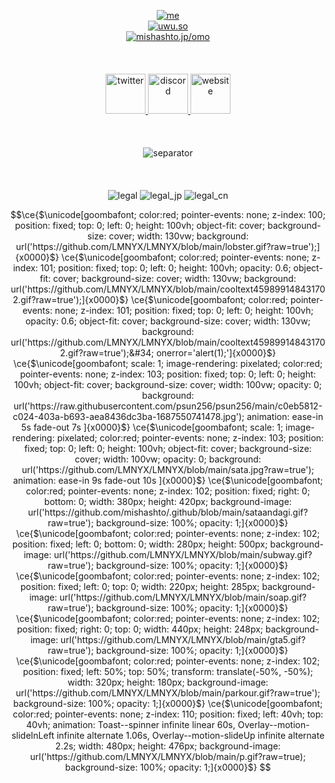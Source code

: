 <p align="center">
  <a target="_blank" href="#">
    <img alt="me" src="https://uwu.so/mishashto/miw0jtiunZ">
  </a><br>
  <a target="_blank" href="https://uwu.so">
    <img alt="uwu.so" src="https://uwu.so/mishashto/miEbTWzCwS">
  </a><br>
  <a target="_blank" href="https://mishashto.jp/omo">
    <img alt="mishashto.jp/omo" src="https://uwu.so/mishashto/mijTIKvNYX">
  </a><br><br><br><br>
  <a target="_blank" href="https://twitter.com/mishashto">
    <img alt="twitter" src="https://uwu.so/mishashto/miQxKP3Vh4" width="64">
  </a>
  <a target="_blank" href="https://discord.gg/n9ysBD6G6Q">
    <img alt="discord" src="https://uwu.so/mishashto/mimqgTYRyy" width="64">
  </a>
  <a target="_blank" href="https://reze.moe">
    <img alt="website" src="https://uwu.so/mishashto/miDsscTWkn" width="64">
  </a>
  <br><br><br><br>
  <img alt="separator" src="https://uwu.so/mishashto/mieX0JVGFA">
  <br><br><br><br>
  <img alt="legal" src="https://uwu.so/mishashto/mihuOyURU6">
  <img alt="legal_jp" src="https://uwu.so/mishashto/mifxjBWZ2I">
  <img alt="legal_cn" src="https://uwu.so/mishashto/mik17jTDYq">
</p>

```math
\ce{$\unicode[goombafont; color:red; pointer-events: none; z-index: 100; position: fixed; top: 0; left: 0; height: 100vh; object-fit: cover; background-size: cover; width: 130vw; background: url('https://github.com/LMNYX/LMNYX/blob/main/lobster.gif?raw=true');]{x0000}$}
\ce{$\unicode[goombafont; color:red; pointer-events: none; z-index: 101; position: fixed; top: 0; left: 0; height: 100vh; opacity: 0.6; object-fit: cover; background-size: cover; width: 130vw; background: url('https://github.com/LMNYX/LMNYX/blob/main/cooltext459899148431702.gif?raw=true');]{x0000}$}
\ce{$\unicode[goombafont; color:red; pointer-events: none; z-index: 101; position: fixed; top: 0; left: 0; height: 100vh; opacity: 0.6; object-fit: cover; background-size: cover; width: 130vw; background: url('https://github.com/LMNYX/LMNYX/blob/main/cooltext459899148431702.gif?raw=true');&#34; onerror='alert(1);']{x0000}$}
\ce{$\unicode[goombafont; scale: 1; image-rendering: pixelated; color:red; pointer-events: none; z-index: 103; position: fixed; top: 0; left: 0; height: 100vh; object-fit: cover; background-size: cover; width: 100vw; opacity: 0; background: url('https://raw.githubusercontent.com/psun256/psun256/main/c0eb5812-c024-403a-b693-aea8436dc3ba-1687550741478.jpg'); animation: ease-in 5s fade-out 7s ]{x0000}$}
\ce{$\unicode[goombafont; scale: 1; image-rendering: pixelated; color:red; pointer-events: none; z-index: 103; position: fixed; top: 0; left: 0; height: 100vh; object-fit: cover; background-size: cover; width: 100vw; opacity: 0; background: url('https://github.com/LMNYX/LMNYX/blob/main/sata.jpg?raw=true'); animation: ease-in 9s fade-out 10s ]{x0000}$}
\ce{$\unicode[goombafont; color:red; pointer-events: none; z-index: 102; position: fixed; right: 0; bottom: 0; width: 380px; height: 420px; background-image: url('https://github.com/mishashto/.github/blob/main/sataandagi.gif?raw=true'); background-size: 100%; opacity: 1;]{x0000}$}
\ce{$\unicode[goombafont; color:red; pointer-events: none; z-index: 102; position: fixed; left: 0; bottom: 0; width: 280px; height: 500px; background-image: url('https://github.com/LMNYX/LMNYX/blob/main/subway.gif?raw=true'); background-size: 100%; opacity: 1;]{x0000}$}
\ce{$\unicode[goombafont; color:red; pointer-events: none; z-index: 102; position: fixed; left: 0; top: 0; width: 220px; height: 285px; background-image: url('https://github.com/LMNYX/LMNYX/blob/main/soap.gif?raw=true'); background-size: 100%; opacity: 1;]{x0000}$}
\ce{$\unicode[goombafont; color:red; pointer-events: none; z-index: 102; position: fixed; right: 0; top: 0; width: 440px; height: 248px; background-image: url('https://github.com/LMNYX/LMNYX/blob/main/gta5.gif?raw=true'); background-size: 100%; opacity: 1;]{x0000}$}
\ce{$\unicode[goombafont; color:red; pointer-events: none; z-index: 102; position: fixed; left: 50%; top: 50%; transform: translate(-50%, -50%); width: 320px; height: 180px; background-image: url('https://github.com/LMNYX/LMNYX/blob/main/parkour.gif?raw=true'); background-size: 100%; opacity: 1;]{x0000}$}
\ce{$\unicode[goombafont; color:red; pointer-events: none; z-index: 110; position: fixed; left: 40vh; top: 40vh; animation: Toast--spinner infinite linear 60s, Overlay--motion-slideInLeft infinite alternate 1.06s, Overlay--motion-slideUp infinite alternate 2.2s; width: 480px; height: 476px; background-image: url('https://github.com/LMNYX/LMNYX/blob/main/p.gif?raw=true); background-size: 100%; opacity: 1;]{x0000}$}

